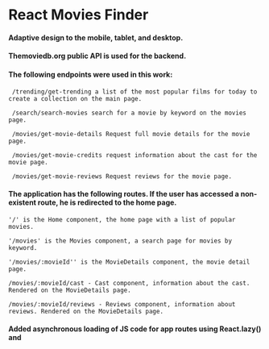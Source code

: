 # React Movies Finder

#### Adaptive design to the mobile, tablet, and desktop.

#### Themoviedb.org public API is used for the backend.

#### The following endpoints were used in this work:

` /trending/get-trending a list of the most popular films for today to create a collection on the main page.`

` /search/search-movies search for a movie by keyword on the movies page.`

` /movies/get-movie-details Request full movie details for the movie page.`

` /movies/get-movie-credits request information about the cast for the movie page.`

` /movies/get-movie-reviews Request reviews for the movie page.`

#### The application has the following routes. If the user has accessed a non-existent route, he is redirected to the home page.

`'/' is the Home component, the home page with a list of popular movies.`

`'/movies' is the Movies component, a search page for movies by keyword.`

`'/movies/:movieId'' is the MovieDetails component, the movie detail page.`

`/movies/:movieId/cast - Cast component, information about the cast. Rendered on the MovieDetails page.`

`/movies/:movieId/reviews - Reviews component, information about reviews. Rendered on the MovieDetails page.`

#### Added asynchronous loading of JS code for app routes using React.lazy() and <Suspense>
